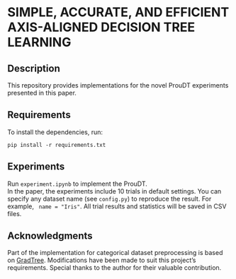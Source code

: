 # SIMPLE, ACCURATE, AND EFFICIENT AXIS-ALIGNED DECISION TREE LEARNING

## Description
This repository provides implementations for the novel ProuDT experiments presented in this paper.

## Requirements
To install the dependencies, run:
```
pip install -r requirements.txt
```

<!-- or with Conda:

```
conda env create -f environment.yml
``` -->

## Experiments

Run `experiment.ipynb` to implement the ProuDT. <br>
In the paper, the experiments include 10 trials in default settings. You can specify any dataset name (see `config.py`) to reproduce the result. For example,
` 
name = "Iris"
`. All trial results and statistics will be saved in CSV files. 


## Acknowledgments

Part of the implementation for categorical dataset preprocessing is based on [GradTree](https://github.com/s-marton/GradTree). Modifications have been made to suit this project’s requirements. Special thanks to the author for their valuable contribution.









